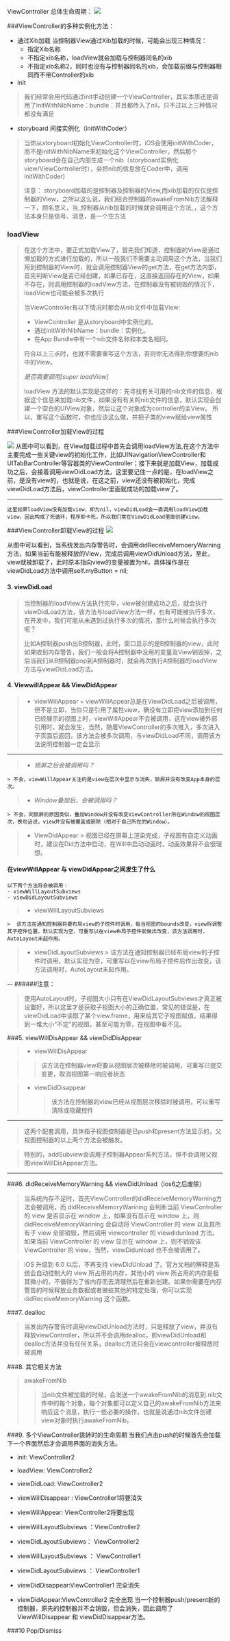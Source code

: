 ViewController 总体生命周期：
![](https://user-gold-cdn.xitu.io/2018/1/30/161472afda091e30?imageslim)

###ViewController的多种实例化方法：
+ 通过Xib加载
当控制器View通过Xib加载的时候，可能会出现三种情况：
	+ 指定Xib名称
	+ 不指定xib名称，loadView就会加载与控制器同名的xib
	+ 不指定xib名称2，同时也没有与控制器同名的xib，会加载前缀与控制器相同而不带Controller的xib
+ init
> 我们经常会用代码通过init手动创建一个ViewController，其实本质还是调用了initWithNibName：bundle：并且都传入了nil，只不过以上三种情况都没有满足



+ storyboard 间接实例化（initWithCoder）
> 当你从storyboard初始化ViewController时，iOS会使用initWithCoder，而不是initWithNibName来初始化这个ViewController，然后那个storyboard会在自己内部生成一个nib（storyboard实例化view/ViewController时），会把nib的信息放在Coder中，调用initWithCoder)
> 
> 注意： storyboard加载的是控制器及控制器的View,而xib加载的仅仅是控制器的View，之所以这么说，我们结合控制器的awakeFromNib方法解释一下，顾名思义，当_控制器从nib加载的时候就会调用这个方法_，这个方法本身只是信号、消息，是一个空方法
> 
> 
> 
> 


### loadView
> 在这个方法中，要正式加载View了，首先我们知道，控制器的View是通过懒加载的方式进行加载的，所以一般我们不需要主动调用这个方法，当我们用到控制器的View时，就会调用控制器View的get方法，在get方法内部，首先判断View是否已经创建，如果已存在，这直接返回存在的View，如果不存在，则调用控制器的loadView方法，在控制器没有被销毁的情况下，loadView也可能会被多次执行
> 
> 当ViewController有以下情况时都会从nib文件中加载View:
> 
>	+ ViewController 是从storyboard中实例化的。
>	+ 通过initWithNibName：bundle：实例化。
>	+ 在App Bundle中有一个nib文件名称和本类名相同。
>
> 符合以上三点时，也就不需要重写这个方法，否则你无法得到你想要的nib中的View。
> 
> _是否需要调用[super loadView]_
> 	
> 	loadView 方法的默认实现是这样的：先寻找有关可用的nib文件的信息，根据这个信息来加载nib文件，如果没有有关的nib文件的信息，默认实现会创建一个空白的UIView对象，然后让这个对象成为controller的主View。
> 所以，重写这个函数时，你也应该这么做，并把子类的view赋给view属性
> 
>



###ViewController加载View的过程

![](https://user-gold-cdn.xitu.io/2018/1/30/16147297ea00b115?imageslim)
从图中可以看到，在View加载过程中首先会调用loadView方法,在这个方法中主要完成一些关键view的初始化工作，比如UINavigationViewController和UITabBarController等容器类的ViewController；接下来就是加载View，加载成功之后，会接着调用viewDidLoad方法，这里要记住一点的是，在loadView之前，是没有view的，也就是说，在这之前，view还没有被初始化，完成viewDidLoad方法后，viewController里面就成功的加载view了。

----
```
这里如果loadView没有加载view，即为nil，viewDidLoad会一直调用loadView加载view，因此构成了死循环，程序即卡死，所以我们常在ViewDidLoad里面创建View。
```

###ViewController卸载View的过程
![](https://user-gold-cdn.xitu.io/2018/1/30/161472cad3619f50?imageslim)

从图中可以看到，当系统发出内存警告时，会调用didReceiveMemoeryWarning方法，如果当前有能被释放的View，完成后调用viewDidUnload方法，至此，view就被卸载了，此时原本指向view的变量被置为nil，具体操作是在viewDidLoad方法中调用self.myButton = nil;


#### 3. viewDidLoad
> 当控制器的loadView方法执行完毕，view被创建成功之后，就会执行viewDidLoad方法，该方法与loadView方法一样，也有可能被执行多次，在开发中，我们可能从未遇到过执行多次的情况，那什么时候会执行多次呢？
> 
> 比如A控制器push出B控制器，此时，窗口显示的是B控制器的view，此时如果收到内存警告，我们一般会将A控制器中没用的变量及View销毁掉，之后当我们从B控制器pop到A控制器时，就会再次执行A控制器的loadView方法与viewDidLoad方法。
> 

#### 4. ViewwillAppear && ViewDidAppear
> + viewWillAppear
	+ viewWillAppear总是在ViewDidLoad之后被调用，但不是立即，当你只是引用了属性view，确没有立即把view添加到任何已经展示的视图上时，viewWillAppear不会被调用，这在view被外部引用时，就会发生，当然，随着ViewController的多次推入，多次进入子页面后返回，该方法会被多次调用，与viewDidLoad不同，调用该方法说明控制器一定会显示
	
----

> + _锁屏之后会被调用吗？_
> 
	> 不会，viewWillAppear关注的是view在层次中显示与消失，锁屏并没有改变App本身的层次。
> + _Window叠加后，会被调用吗？_
> 
	> 不会，同锁屏的原因类似，叠加Window并没有改变ViewController所在Window的视图层次，换句话说，view并没有被覆盖或删除（相对于自己所在的Window）。

> + ViewDidAppear
	> 视图已经在屏幕上渲染完成，子视图有自定义动画时，建议在Did方法中启动，在Will中启动动画时，动画效果将不会很理想。
	
#### 在viewWillAppear 与 viewDidAppear之间发生了什么
	以下两个方法将会被调用：
	- viewWillLayoutSubviews 	
	- viewDidLayoutSubviews

> +  viewWillLayoutSubviews
> 
	>  该方法在通知控制器将要布局view的子控件时调用，每当视图的bounds改变，view将调整其子控件位置，默认实现为空，可重写以在view布局子控件前做出改变，该方法调用时，AutoLayout未起作用。
	
> +  viewDidLayoutSubviews
	>	该方法在通知控制器已经布局view的子控件时调用，默认实现为空，可重写以在view布局子控件后作出改变，该方法调用时，AutoLayout未起作用。

--
######注意：
> 使用AutoLayout时，子视图大小只有在ViewDidLayoutSubviews才真正被设置好，所以这里才是获取子视图大小的正确位置，常见的错误是，在viewDidLoad中读取了某个view.frame，用来给其它子视图赋值，结果得到一堆大小“不定”的视图，甚至可能为零，在视图中看不见。


###5. viewWillDisAppear && viewDidDisAppear
>  + viewWillDisAppear

>  > 该方法在控制器view将要从视图层次被移除时被调用，可重写已提交变更，取消视图第一响应者状态


> + viewDidDisappear
> 	> 该方法在控制器的view已经从视图层次移除时被调用，可以重写清除或隐藏控件

---
>这两个配套调用，具体指子视图控制器是已push和present方法显示的，父视图控制器的以上两个方法会被触发。

> 特别的，addSubview会调用子控制器Appear系列方法，但不会调用父视图viewWillDisAppear方法。

---

###6. didReceiveMemoryWarning && viewDidUnload（ios6之后废除）
>
> 当系统内存不足时，首先ViewController的didReceiveMemoryWarning方法会被调用，而 didReceiveMemoryWarining 会判断当前 ViewController 的 view 是否显示在 window 上，如果没有显示在 window 上，则 didReceiveMemoryWarining 会自动将 ViewController 的 view 以及其所有子 view 全部销毁，然后调用 viewcontroller 的 viewdidunload 方法。如果当前 ViewController 的 view 显示在 window 上，则不销毁该 ViewController 的 view，当然，viewDidunload 也不会被调用了。

> iOS 升级到 6.0 以后，不再支持 viewDidUnload 了。官方文档的解释是系统会自动控制大的 view 所占用的内存，其他小的 view 所占用的内存是极其微小的，不值得为了省内存而去清理然后在重新创建。如果你需要在内存警告的时候释放业务数据或者做些其他的特定处理，你可以实现  didReceiveMemoryWarning 这个函数。

###7. dealloc
> 当发出内存警告时调用viewDidUnload方法时，只是释放了view，并没有释放viewController，所以并不会调用dealloc，即viewDidUnload和dealloc方法并没有任何关系，dealloc方法只会在viewcontroller被释放时被调用
> 

###8. 其它相关方法
> awakeFromNib
>	> 当nib文件被加载的时候，会发送一个awakeFromNib的消息到.nib文件中的每个对象，每个对象都可以定义自己的awakeFromNib方法来响应这个消息，执行一些必要的操作，也就是说通过nib文件创建view对象时执行awakeFromNib。
>


###9. 多个ViewController跳转时的生命周期
当我们点击push的时候首先会加载下一个界面然后才会调用界面的消失方法。

+ init: ViewController2

+ loadView: ViewController2

+ viewDidLoad: ViewController2

+ viewWillDisappear : ViewController1将要消失

+ viewWillAppear: ViewController2将要出现
 
+ viewWillLayoutSubviews ：ViewController2

+ viewDidLayoutSubviews： ViewController2

+ viewWillLayoutSubviews ： ViewController1

+ viewDidLayoutSubviews ： ViewController1

+ viewDidDisappear:ViewController1 完全消失

+ viewDidAppear:ViewController2 完全出现
当一个控制器push/present新的控制器，原先的控制器并不会销毁，但会消失，因此调用了ViewWillDisappear 和 viewDidDisappear方法。


###10 Pop/Dismiss




 
